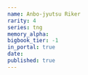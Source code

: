 ```yaml
---
name: Anbo-jyutsu Riker
rarity: 4
series: tng
memory_alpha:
bigbook_tier: -1
in_portal: true
date:
published: true
---
```



